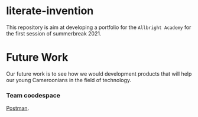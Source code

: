 # literate-invention
This repository is aim at developing a portfolio for the `Allbright Academy` for the first session of summerbreak 2021.
# Future Work
Our future work is to see how we would development products that will help our young Cameroonians in the field of technology.
### Team coodespace
[Postman](https://app.getpostman.com/join-team?invite_code=1b1e78b40996bf5fed38b96261ff84f7).
